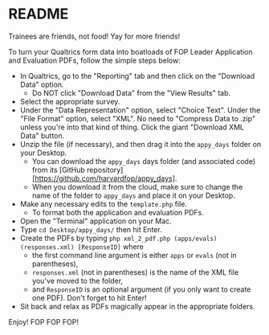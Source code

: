 # README #

Trainees are friends, not food! Yay for more friends!

To turn your Qualtrics form data into boatloads of FOP Leader Application and Evaluation PDFs, follow the simple steps below:

- In Qualtrics, go to the "Reporting" tab and then click on the "Download Data" option.
	- Do NOT click "Download Data" from the "View Results" tab.
- Select the appropriate survey.
- Under the "Data Representation" option, select "Choice Text". Under the "File Format" option, select "XML". No need to "Compress Data to .zip" unless you're into that kind of thing. Click the giant "Download XML Data" button.
- Unzip the file (if necessary), and then drag it into the `appy_days` folder on your Desktop.
	- You can download the `appy_days` days folder (and associated code) from its [GitHub repository][https://github.com/harvardfop/appy_days].
	- When you download it from the cloud, make sure to change the name of the folder to `appy_days` and place it on your Desktop.
- Make any necessary edits to the `template.php` file.
	- To format both the application and evaluation PDFs.
- Open the "Terminal" application on your Mac.
- Type `cd Desktop/appy_days/` then hit Enter.
- Create the PDFs by typing `php xml_2_pdf.php (apps/evals) (responses.xml) [ResponseID]` where
	- the first command line argument is either `apps` or `evals` (not in parentheses),
	- `responses.xml` (not in parentheses) is the name of the XML file you've moved to the folder,
	- and `ResponseID` is an optional argument (if you only want to create one PDF). Don't forget to hit Enter!
- Sit back and relax as PDFs magically appear in the appropriate folders.

Enjoy! FOP FOP FOP!
